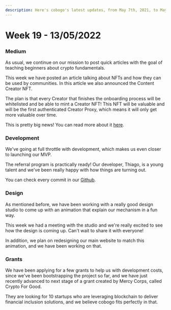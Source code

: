 ```yaml
---
description: Here's cobogo's latest updates, from May 7th, 2021, to May 13th, 2022
---
```


# Week 19 - 13/05/2022

### Medium

As usual, we continue on our mission to post quick articles with the goal of teaching beginners about crypto fundamentals.

This week we have posted an article talking about NFTs and how they can be used by communities. In this article we also announced the Content Creator NFT.&#x20;

The plan is that every Creator that finishes the onboarding process will be whitelisted and be able to mint a Creator NFT! This NFT will be valuable and will be the first authenticated Creator Proxy, which means it will only get more valuable over time.

This is pretty big news! You can read more about it [here](https://medium.com/@cobogosocial/nfts-by-and-for-content-creators-73839ab0b7cf).&#x20;

### Development

We've going at full throttle with development, which makes us even closer to launching our MVP.&#x20;

The referral program is practically ready! Our developer, Thiago, is a young talent and we've been really happy with how things are turning out.&#x20;

You can check every commit in our [Github](https://github.com/cobogo-social).&#x20;

### Design

As mentioned before, we have been working with a really good design studio to come up with an animation that explain our mechanism in a fun way.&#x20;

This week we had a meeting with the studio and we're really excited to see how the design is coming up. Can't wait to share it with everyone!

In addition, we plan on redesigning our main website to match this animation, and we have been working on that.

### Grants

We have been applying for a few grants to help us with development costs, since we've been bootstrapping the project so far, and we have just recently advanced to next stage of a grant created by Mercy Corps, called Crypto For Good.&#x20;

They are looking for 10 startups who are leveraging blockchain to deliver financial inclusion solutions, and we believe cobogo fits perfectly in that.
